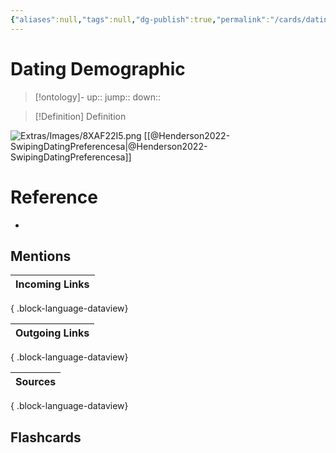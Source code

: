 ```yaml
---
{"aliases":null,"tags":null,"dg-publish":true,"permalink":"/cards/dating-demographic/","dgPassFrontmatter":true}
---
```


# Dating Demographic

> [!ontology]-
> up:: 
> jump:: 
> down:: 

> [!Definition] Definition

![Extras/Images/8XAF22I5.png](/img/user/Extras/Images/8XAF22I5.png)
[[@Henderson2022-SwipingDatingPreferencesa\|@Henderson2022-SwipingDatingPreferencesa]]

# Reference

- 

## Mentions

| Incoming Links |
| -------------- |

{ .block-language-dataview}

| Outgoing Links |
| -------------- |

{ .block-language-dataview}

| Sources |
| ------- |

{ .block-language-dataview}

## Flashcards